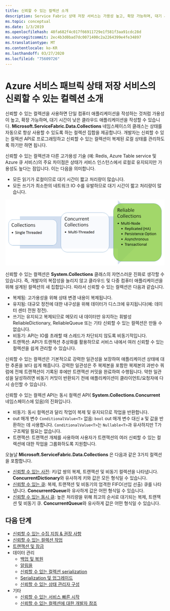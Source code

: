 ```yaml
---
title: 신뢰할 수 있는 컬렉션 소개
description: Service Fabric 상태 저장 서비스는 가용성 높고, 확장 가능하며, 대기 시간이 낮은 클라우드 애플리케이션을 작성할 수 있는 안정적인 컬렉션을 제공합니다.
ms.topic: conceptual
ms.date: 1/3/2019
ms.openlocfilehash: 48fa682f4c017f66911729e1f581f3aa91cdc28d
ms.sourcegitcommit: 2ec4b3d0bad7dc0071400c2a2264399e4fe34897
ms.translationtype: MT
ms.contentlocale: ko-KR
ms.lasthandoff: 03/27/2020
ms.locfileid: "75609726"
---
```

# <a name="introduction-to-reliable-collections-in-azure-service-fabric-stateful-services"></a>Azure 서비스 패브릭 상태 저장 서비스의 신뢰할 수 있는 컬렉션 소개

신뢰할 수 있는 컬렉션을 사용하면 단일 컴퓨터 애플리케이션을 작성하는 것처럼 가용성이 높고, 확장 가능하며, 대기 시간이 낮은 클라우드 애플리케이션을 작성할 수 있습니다. **Microsoft.ServiceFabric.Data.Collections** 네임스페이스의 클래스는 상태를 자동으로 항상 사용할 수 있도록 하는 컬렉션 집합을 제공합니다. 개발자는 신뢰할 수 있는 컬렉션 API로 프로그래밍하고 신뢰할 수 있는 컬렉션이 복제된 로컬 상태를 관리하도록 하기만 하면 됩니다.

신뢰할 수 있는 컬렉션과 다른 고가용성 기술 (예: Redis, Azure Table service 및 Azure 큐 서비스)의 주요 차이점은 상태가 서비스 인스턴스에서 로컬로 유지되지만 가용성도 높다는 점입니다. 이는 다음을 의미합니다.

* 모든 읽기가 로컬이므로 대기 시간이 짧고 처리량이 많습니다.
* 모든 쓰기가 최소한의 네트워크 IO 수를 유발하므로 대기 시간이 짧고 처리량이 많습니다.

![컬렉션 진화 이미지](media/service-fabric-reliable-services-reliable-collections/ReliableCollectionsEvolution.png)

신뢰할 수 있는 컬렉션은 **System.Collections** 클래스의 자연스러운 진화로 생각할 수 있습니다. 즉, 개발자의 복잡성을 늘리지 않고 클라우드 및 다중 컴퓨터 애플리케이션을 위해 설계된 컬렉션의 새 집합입니다. 따라서 신뢰할 수 있는 컬렉션은 다음과 같습니다.

* 복제됨: 고가용성을 위해 상태 변경 내용이 복제됩니다.
* 유지됨: 대규모 정전에 대한 내구성을 위해 데이터가 디스크에 유지됩니다(예: 데이터 센터 전원 정전).
* 쓰기는 유지되고 복제되므로 메모리 내 데이터만 유지하는 휘발성 ReliableDictionary, ReliableQueue 또는 기타 신뢰할 수 있는 컬렉션은 만들 수 없습니다.
* 비동기: API는 IO를 초래할 때 스레드가 차단되지 않도록 비동기적입니다.
* 트랜잭션: API가 트랜잭션 추상화를 활용하므로 서비스 내에서 여러 신뢰할 수 있는 컬렉션을 쉽게 관리할 수 있습니다.

신뢰할 수 있는 컬렉션은 기본적으로 강력한 일관성을 보장하여 애플리케이션 상태에 대한 추론을 보다 쉽게 해줍니다.
강력한 일관성은 주 복제본을 포함한 복제본의 과반수 쿼럼에 전체 트랜잭션이 기록된 후에만 트랜잭션 커밋을 완료하여 수행됩니다.
약한 일관성을 달성하려면 비동기 커밋이 반환되기 전에 애플리케이션이 클라이언트/요청자에 다시 승인할 수 있습니다.

신뢰할 수 있는 컬렉션 API는 동시 컬렉션 API( **System.Collections.Concurrent** 네임스페이스에 있음)의 진화입니다.

* 비동기: 동시 컬렉션과 달리 작업이 복제 및 유지되므로 작업을 반환합니다.
* out 매개 변수 `ConditionalValue<T>` 없음: `bool` out 매개 변수 대신 a 및 값을 반환하는 데 사용합니다. `ConditionalValue<T>`는 `Nullable<T>`과 유사하지만 T가 구조체일 필요는 없습니다.
* 트랜잭션: 트랜잭션 개체를 사용하여 사용자가 트랜잭션의 여러 신뢰할 수 있는 컬렉션에 대한 작업을 그룹화하도록 지원합니다.

오늘날 **Microsoft.ServiceFabric.Data.Collections** 은 다음과 같은 3가지 컬렉션을 포함합니다.

* [신뢰할 수 있는 사전](https://msdn.microsoft.com/library/azure/dn971511.aspx): 키/값 쌍의 복제, 트랜잭션 및 비동기 컬렉션을 나타냅니다. **ConcurrentDictionary**와 유사하게 키와 값은 모든 형식일 수 있습니다.
* [신뢰할 수 있는 큐](https://msdn.microsoft.com/library/azure/dn971527.aspx): 복제, 트랜잭션 및 비동기의 엄격한 FIFO(선입 선출) 큐를 나타냅니다. **ConcurrentQueue**와 유사하게 값은 어떤 형식일 수 있습니다.
* [신뢰할 수 있는 동시 큐](service-fabric-reliable-services-reliable-concurrent-queue.md): 높은 처리량을 위해 최고의 순서로 대기되는 복제, 트랜잭션 및 비동기 큐. **ConcurrentQueue**와 유사하게 값은 어떤 형식일 수 있습니다.

## <a name="next-steps"></a>다음 단계

* [신뢰할 수 있는 수집 지침 & 권장 사항](service-fabric-reliable-services-reliable-collections-guidelines.md)
* [신뢰할 수 있는 컬렉션 작업](service-fabric-work-with-reliable-collections.md)
* [트랜잭션 및 잠금](service-fabric-reliable-services-reliable-collections-transactions-locks.md)
* 데이터 관리
  * [백업 및 복원](service-fabric-reliable-services-backup-restore.md)
  * [알림을](service-fabric-reliable-services-notifications.md)
  * [신뢰할 수 있는 컬렉션 serialization](service-fabric-reliable-services-reliable-collections-serialization.md)
  * [Serialization 및 업그레이드](service-fabric-application-upgrade-data-serialization.md)
  * [신뢰할 수 있는 상태 관리자 구성](service-fabric-reliable-services-configuration.md)
* 기타
  * [신뢰할 수 있는 서비스 빠른 시작](service-fabric-reliable-services-quick-start.md)
  * [신뢰할 수 있는 컬렉션에 대한 개발자 참조](https://msdn.microsoft.com/library/azure/microsoft.servicefabric.data.collections.aspx)
